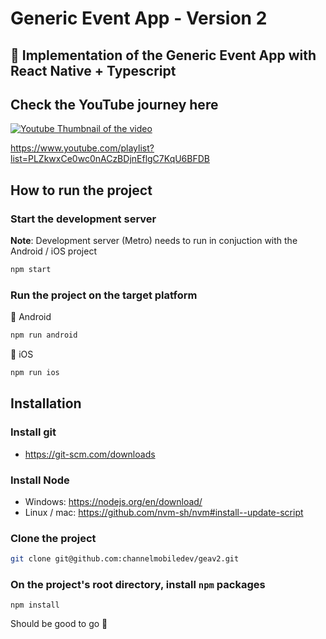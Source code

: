 # Generic Event App - Version 2

## 📱 Implementation of the Generic Event App with React Native + Typescript

## Check the YouTube journey here

[![Youtube Thumbnail of the video](http://img.youtube.com/vi/ZGQX0WSI64A/0.jpg)](https://www.youtube.com/playlist?list=PLZkwxCe0wc0nACzBDjnEflgC7KqU6BFDB)

https://www.youtube.com/playlist?list=PLZkwxCe0wc0nACzBDjnEflgC7KqU6BFDB

## How to run the project

### Start the development server

**Note**: Development server (Metro) needs to run in conjuction with the Android / iOS project

```bash
npm start
```

### Run the project on the target platform

🤖 Android

```bash
npm run android
```

🍎 iOS

```bash
npm run ios
```

## Installation

### Install git

- https://git-scm.com/downloads

### Install Node

- Windows: https://nodejs.org/en/download/
- Linux / mac: https://github.com/nvm-sh/nvm#install--update-script

### Clone the project

```bash
git clone git@github.com:channelmobiledev/geav2.git
```

### On the project's root directory, install `npm` packages

```
npm install
```

Should be good to go 🎉
